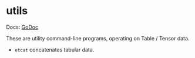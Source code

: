 # utils

Docs: [GoDoc](https://pkg.go.dev/goki.dev/etable/v2/utils)

These are utility command-line programs, operating on Table / Tensor data.

* `etcat` concatenates tabular data.


